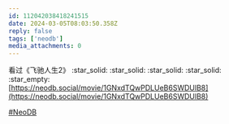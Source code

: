 ```yaml
---
id: 112042038418241515
date: 2024-03-05T08:03:50.358Z
reply: false
tags: ['neodb']
media_attachments: 0
---
```


看过《飞驰人生2》 :star_solid: :star_solid: :star_solid: :star_solid: :star_empty:   
[https://neodb.social/movie/1GNxdTQwPDLUeB6SWDUlB8](https://neodb.social/movie/1GNxdTQwPDLUeB6SWDUlB8)

[#NeoDB](https://e5n.cc/tags/NeoDB)

